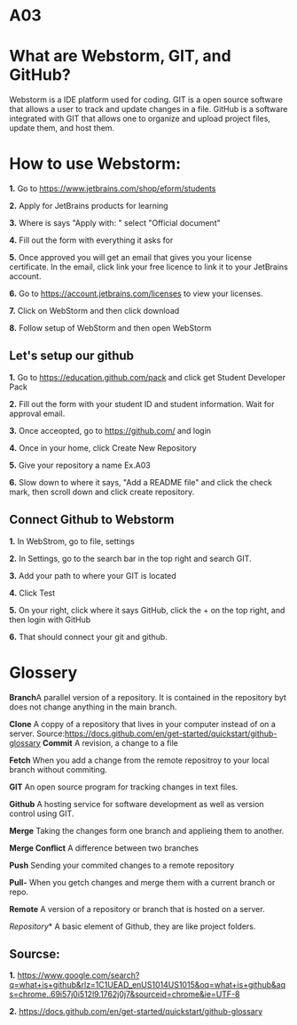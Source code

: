 # A03

# What are Webstorm, GIT, and GitHub?
Webstorm is a IDE platform used for coding. GIT is a open source software that allows a user to track and update changes in a file. GitHub is a software integrated with GIT that allows one to organize and upload project files, update them, and host them. 
# How to use Webstorm:
**1.** Go to https://www.jetbrains.com/shop/eform/students

**2.** Apply for JetBrains products for learning

**3.** Where is says "Apply with: " select "Official document"

**4.** Fill out the form with everything it asks for

**5.** Once approved you will get an email that gives you your license certificate. In the email, click link your free licence to link it to your JetBrains account.

**6.** Go to https://account.jetbrains.com/licenses to view your licenses.

**7.** Click on WebStorm and then click download

**8.** Follow setup of WebStorm and then open WebStorm

## Let's setup our github
**1.** Go to https://education.github.com/pack and click get Student Developer Pack

**2.** Fill out the form with your student ID and student information. Wait for approval email. 

**3.** Once acceopted, go to https://github.com/ and login

**4.** Once in your home, click Create New Repository

**5.** Give your repository a name Ex.A03

**6.** Slow down to where it says, "Add a README file" and click the check mark, then scroll down and click create repository. 

## Connect Github to Webstorm
**1.** In WebStrom, go to file, settings

**2.** In Settings, go to the search bar in the top right and search GIT.

**3.** Add your path to where your GIT is located

**4.** Click Test

**5.** On your right, click where it says GitHub, click the + on the top right, and then login with GitHub

**6.** That should connect your git and github. 

# Glossery
**Branch**A parallel version of a repository. It is contained in the repository byt does not change anything in the main branch. 

**Clone** A coppy of a repository that lives in your computer instead of on a server. Source:https://docs.github.com/en/get-started/quickstart/github-glossary
**Commit** A revision, a change to a file 

**Fetch** When you add a change from the remote repositroy to your local branch without commiting.

**GIT** An open source program for tracking changes in text files.

**Github** A hosting service for software development as well as version control using GIT.  

**Merge** Taking the changes form one branch and applieing them to another.

**Merge Conflict** A difference between two branches

**Push** Sending your commited changes to a remote repository

**Pull-** When you getch changes and merge them with a current branch or repo. 

**Remote** A version of a repository or branch that is hosted on a server.

*Repository** A basic element of Github, they are like project folders. 

## Sourcse:
**1.** https://www.google.com/search?q=what+is+github&rlz=1C1UEAD_enUS1014US1015&oq=what+is+github&aqs=chrome..69i57j0i512l9.1762j0j7&sourceid=chrome&ie=UTF-8

**2.** https://docs.github.com/en/get-started/quickstart/github-glossary
